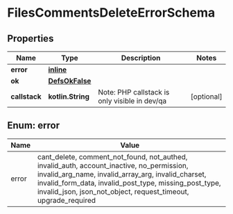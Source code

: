 
# FilesCommentsDeleteErrorSchema

## Properties
Name | Type | Description | Notes
------------ | ------------- | ------------- | -------------
**error** | [**inline**](#Error) |  | 
**ok** | [**DefsOkFalse**](DefsOkFalse.md) |  | 
**callstack** | **kotlin.String** | Note: PHP callstack is only visible in dev/qa |  [optional]


<a name="Error"></a>
## Enum: error
Name | Value
---- | -----
error | cant_delete, comment_not_found, not_authed, invalid_auth, account_inactive, no_permission, invalid_arg_name, invalid_array_arg, invalid_charset, invalid_form_data, invalid_post_type, missing_post_type, invalid_json, json_not_object, request_timeout, upgrade_required



